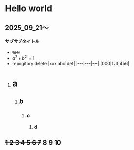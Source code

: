# Hello world
## 2025_09_21〜
#### サブサブタイトル
- ~~test~~
- $a^2+b^2=1$
- repogitory delete
  |xxx|abc|def|
  |---|---|---|
  |000|123|456|  
1. # a   
    1. ## *b*
        1. ### ***c***
            1. #### **d**
## ~~1 2 3 4 5 6 7~~ 8 9 10


